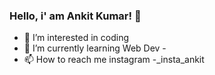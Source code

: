 
 ### Hello, i' am Ankit Kumar! 👋
   
- 👀 I’m interested in coding
- 🌱 I’m currently learning Web Dev 
-<!-- 💞️ I’m looking to collaborate on ...-->
- 📫 How to reach me instagram -_insta_ankit
